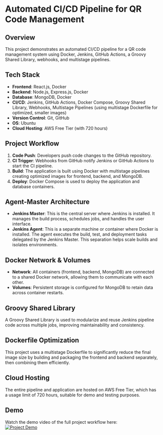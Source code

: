 # Automated CI/CD Pipeline for QR Code Management

## Overview

This project demonstrates an automated CI/CD pipeline for a QR code management system using Docker, Jenkins, GitHub Actions, a Groovy Shared Library, webhooks, and multistage pipelines.

## Tech Stack

- **Frontend**: React.js, Docker
- **Backend**: Node.js, Express.js, Docker
- **Database**: MongoDB, Docker
- **CI/CD**: Jenkins, GitHub Actions, Docker Compose, Groovy Shared Library, Webhooks, Multistage Pipelines (using multistage Dockerfile for optimized, smaller images)
- **Version Control**: Git, GitHub
- **OS**: Ubuntu
- **Cloud Hosting**: AWS Free Tier (with 720 hours)

## Project Workflow

1. **Code Push**: Developers push code changes to the GitHub repository.
2. **CI Trigger**: Webhooks from GitHub notify Jenkins or GitHub Actions to start the CI pipeline.
3. **Build**: The application is built using Docker with multistage pipelines creating optimized images for frontend, backend, and MongoDB.
4. **Deploy**: Docker Compose is used to deploy the application and database containers.

## Agent-Master Architecture

- **Jenkins Master**: This is the central server where Jenkins is installed. It manages the build process, schedules jobs, and handles the user interface.
- **Jenkins Agent**: This is a separate machine or container where Docker is installed. The agent executes the build, test, and deployment tasks delegated by the Jenkins Master. This separation helps scale builds and isolates environments.

## Docker Network & Volumes

- **Network**: All containers (frontend, backend, MongoDB) are connected to a shared Docker network, allowing them to communicate with each other.
- **Volumes**: Persistent storage is configured for MongoDB to retain data across container restarts.

## Groovy Shared Library

A Groovy Shared Library is used to modularize and reuse Jenkins pipeline code across multiple jobs, improving maintainability and consistency.

## Dockerfile Optimization

This project uses a multistage Dockerfile to significantly reduce the final image size by building and packaging the frontend and backend separately, then combining them efficiently.

## Cloud Hosting

The entire pipeline and application are hosted on AWS Free Tier, which has a usage limit of 720 hours, suitable for demo and testing purposes.

## Demo

Watch the demo video of the full project workflow here:  
[![Project Demo](https://img.youtube.com/vi/EFL3ABgS6ew/0.jpg)](https://youtu.be/EFL3ABgS6ew)
